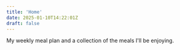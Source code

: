```yaml
---
title: 'Home'
date: 2025-01-10T14:22:01Z
draft: false
---
```

My weekly meal plan and a collection of the meals I'll be enjoying.
